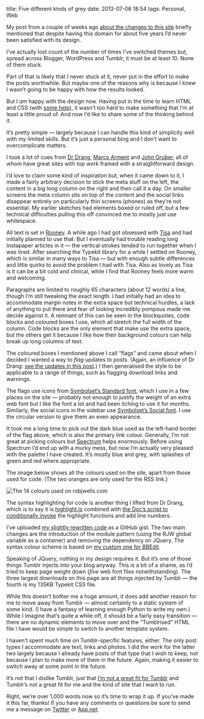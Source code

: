 title: Five different kinds of grey
date: 2013-07-06 18:54
tags: Personal, Web

My post from a couple of weeks ago [about the changes to this site][newlook] briefly mentioned that despite having this domain for about five years I’d never been satisfied with its design.

[newlook]: http://robjwells.com/post/53765836190

I’ve actually lost count of the number of times I’ve switched themes but, spread across Blogger, WordPress and Tumblr, it must be at least 10. None of them stuck.

[bm]: http://basicmaths.subtraction.com/demo/

Part of that is likely that I never stuck at it, never put in the effort to make the posts worthwhile. But maybe one of the reasons why is because I knew I wasn’t going to be happy with how the results looked.

But I *am* happy with the design now. Having put in the time to learn HTML and CSS (with [some help][lwd]), it wasn’t too hard to make something that I’m at least a little proud of. And now I’d like to share some of the thinking behind it.

[lwd]: http://learningwebdesign.com

It’s pretty simple — largely because I can handle this kind of simplicity well with my limited skills. But it’s just a personal blog and I don’t want to overcomplicate matters.

I took a lot of cues from [Dr Drang][drang], [Marco Arment][marco] and [John Gruber][df], all of whom have great sites with top work framed with a straightforward design.

[drang]: http://www.leancrew.com/all-this/
[marco]: http://www.marco.org
[df]: http://daringfireball.net

I’d love to claim some kind of inspiration but, when it came down to it, I made a fairly arbitrary decision to stick the meta stuff on the left, the content in a big long column on the right and then call it a day. On smaller screens the meta column sits on top of the content and the social links disappear entirely on particularly thin screens (phones) as they’re not essential. My earlier sketches had elements boxed or ruled off, but a few technical difficulties pulling this off convinced me to mostly just use whitespace.

All text is set in [Rooney][]. A while ago I had got obsessed with [Tisa][] and had initially planned to use that. But I eventually had trouble reading long Instapaper articles in it — the vertical strokes tended to run together when I was tired. After searching the Typekit library for a while I settled on Rooney, which is similar in many ways to Tisa — but with enough subtle differences and little quirks to avoid the problem I had with Tisa. Also as lovely as Tisa is it can be a bit cold and clinical, while I find that Rooney feels more warm and welcoming.

[Rooney]: https://typekit.com/fonts/rooney-web
[Tisa]: https://typekit.com/fonts/ff-tisa-web-pro

Paragraphs are limited to roughly 65 characters (about 12 words) a line, though I’m still tweaking the exact length. I had initially had an idea to accommodate margin notes in the extra space but technical hurdles, a lack of anything to put there and fear of looking incredibly pompous made me decide against it. A remnant of this can be seen in the blockquotes, code blocks and coloured boxes I use, which all stretch the full width of the column. Code blocks are the only element that make use the extra space, but the others get it because I like how their background colours can help break up long columns of text.

<div class="flag flag-generic flag-info sym-add">
    <p>The coloured boxes I mentioned above I call “flags” and came about when I decided I wanted a way to <em>flag</em> updates to posts. (Again, an influence of Dr Drang: <a href="http://www.leancrew.com/all-this/2012/07/some-safari-6-stuff/">see the updates in this post</a>.) I then generalised the style to be applicable to a range of things, such as flagging download links and warnings.</p>
</div>

The flags use icons from [Symbolset’s Standard font][ssstandard], which I use in a few places on the site — probably not enough to justify the weight of an extra web font but I like the font a lot and had been itching to use it for months. Similarly, the social icons in the sidebar use [Symbolset’s Social font][sssocial]. I use the circular version to give them an even appearance.

[ssstandard]: http://symbolset.com/icons/standard
[sssocial]: http://symbolset.com/icons/social-circle

It took me a long time to pick out the dark blue used as the left-hand border of the flag above, which is also the primary link colour. Generally, I’m not great at picking colours but [Spectrum][] helps enormously. Before using Spectrum I’d end up with a murky mess, but now I’m actually very pleased with the palette I have created. It’s mostly blue and grey, with splashes of green and red where appropriate.

[Spectrum]: http://www.eigenlogik.com/spectrum/mac

The image below shows all the colours used on the site, apart from those used for code. (The two oranges are only used for the RSS link.)

<p class="pic"><img src="http://img.robjwells.com/posts/2013-07-06_Spectrum.png" alt="The 14 colours used on robjwells.com"></p>

The syntax highlighting for code is another thing I lifted from Dr Drang, which is to say it is [highlight.js][hljs] combined with [the Doc’s script to conditionally invoke][drangsyntax] the highlight functions and add line numbers.

[hljs]: http://softwaremaniacs.org/soft/highlight/en/
[drangsyntax]: http://www.leancrew.com/all-this/2010/12/new-syntax-highlighting-for-markdown/

I’ve uploaded [my slightly rewritten code][syntaxgist] as a GitHub gist. The two main changes are the introduction of the module pattern (using the RJW global variable as a container) and removing the dependency on JQuery. The syntax colour scheme is based on [my custom one for BBEdit][rjwlight].

[syntaxgist]: https://gist.github.com/robjwells/5940383
[rjwlight]: https://gist.github.com/robjwells/5940537

Speaking of JQuery, nothing in my design requires it. But it’s one of those things Tumblr injects into your blog anyway. This is a bit of a shame, as I’d tried to keep page weight down (*five* web font files notwithstanding). The three largest downloads on this page are all things injected by Tumblr — the fourth is my 135KB Typekit CSS file.

While this doesn’t bother me a huge amount, it does add another reason for me to move away from Tumblr — almost certainly to a static system of some kind. (I have a fantasy of learning enough Python to write my own.) While I imagine that’s quite a while off, it should be a fairly easy transition — there are no dynamic elements to move over and the “Tumblrised” HTML file I have would be simple to switch to another template system.

I haven’t spent much time on Tumblr-specific features, either. The only post types I accommodate are text, links and photos. I did the work for the latter two largely because I already have posts of that type that I wish to keep, not because I plan to make more of them in the future. Again, making it easier to switch away at some point in the future.

It’s not that I dislike Tumblr, just that [I’m not a great fit for Tumblr][hazeltweet] and Tumblr’s not a great fit for me and the kind of site that I want to run.

[hazeltweet]: https://twitter.com/robjwells/statuses/349479449093341188

Right, we’re over 1,000 words now so it’s time to wrap it up. If you’ve made it this far, thanks! If you have any comments or questions be sure to send me a message on [Twitter][] or [App.net][adn].

[Twitter]: https://twitter.com/robjwells
[adn]: https://alpha.app.net/robjwells
